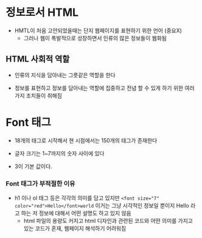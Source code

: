 정보로서 HTML
==
+ HMTL이 처음 고안되었을때는 단지 웹페이지를 표현하기 위한 언어 (중요X)
    + 그러나 웹이 폭발적으로 성장하면서 인류의 많은 정보들이 웹화됨

## HTML 사회적 역할
+ 인류의 지식을 담아내는 그릇같은 역할을 한다

+ 정보를 표현하고 정보를 담아내는 역할에 집중하고 전념 할 수 있게 하기 위한 여러가지 조치들이 취해짐

Font 태그
==
+ 18개의 태그로 시작해서 현 시점에서는 150개의 태그가 존재한다

+ 글자 크기는 1~7까지의 숫자 사이에 있다

+ 3이 기본 값이다.

### Font 태그가 부적절한 이유

+ h1 이나 ol 태그 등은 각각의 의미를 담고 있지만 ``<font size="7" color="red">Hello</font>world`` 이거는 그냥 시각적인 정보일 뿐이지 Hello 라고 하는 저 정보에 대해서 어떤 설명도 하고 있지 않음
    + html 파일의 용량도 커지고 html 디자인과 관련된 코드와 어떤 의미를 가지고 있는 코드가 혼재, 웹페이지 해석하기 어려워짐